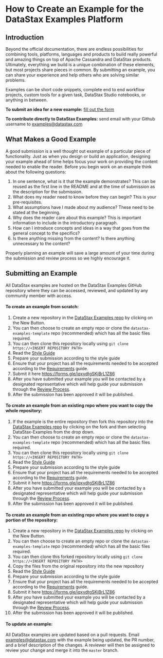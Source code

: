 # How to Create an Example for the DataStax Examples Platform
## Introduction
Beyond the official documentation, there are endless possibilities for combining tools, platforms, languages and products to build really powerful and amazing things on top of Apache Cassandra and DataStax products. Ultimately, everything we build is a unique combination of these elements, but most projects share pieces in common. By submitting an example, you can share your experience and help others who are solving similar problems.

Examples can be short code snippets, complete end to end workflow projects, custom tools for a given task, DataStax Studio notebooks, or anything in between. 

**To submit an idea for a new example:** [fill out the form](https://docs.google.com/forms/d/e/1FAIpQLSfmYWbEo0Bh65wwgjhIpnXyODWfX3e99LmJYzTfkVLBVC96oQ/viewform)

**To contribute directly to DataStax Examples:** send email with your Github username to examples@datastax.com

## What Makes a Good Example

A good submission is a well thought out example of a particular piece of functionality.  Just as when you design or build an application, designing your example ahead of time helps focus your work on providing the content needed to enable the reader.  Before you begin work on an example think about the following questions:

1) In one sentence, what is it that the example demonstrates?  This can be reused as the first line in the README and at the time of submission as the description for the submission.
2) What does my reader need to know before they can begin?  This is your pre-requisites.
3) What assumptions have I made about my audience?  These need to be stated at the beginning.
4) Why does the reader care about this example? This is important information to include in the introductory paragraph.
5) How can I introduce concepts and ideas in a way that goes from the general concept to the specifics?
6) Is there anything missing from the content?  Is there anything unnecessary to the content?

Properly planning an example will save a large amount of your time during the submission and review process so we highly encourage it.

## Submitting an Example

All DataStax examples are hosted on the DataStax Examples GitHub repository where they can be accessed, reviewed, and updated by any community member with access.

#### To create an example from scratch:

   1. Create a new repository in the [DataStax Examples repo](https://github.com/DataStax-Examples) by clicking on the New Button.
   2. You can then choose to create an empty repo or clone the `datastax-examples-template` repo (recommended) which has all the basic files required.
   3. You can then clone this repository locally using `git clone https://<INSERT REPOSITORY PATH>`
   4. Read the [Style Guide](./docs/STYLE_GUIDE.md)
   5. Prepare your submission according to the style guide
   6. Ensure that your project has all the requirements needed to be accepted according to the [Requirements](./docs/REQUIREMENTS.md) guide.
   7. Submit it here https://forms.gle/iqxydtgSKjBrL1Z86
   8. After you have submitted your example you will be contacted by a designated representative which will help guide your submission through the [Review Process](./docs/REVIEW_PROCESS.md).
   9. After the submission has been approved it will be published.

#### To create an example from an existing repo where you want to copy the whole repository:

   1. If the example is the entire repository then fork this repository into the [DataStax Examples repo](https://github.com/DataStax-Examples) by clicking on the fork and then selecting DataStax-Examples from the drop down.
   3. You can then choose to create an empty repo or clone the `datastax-examples-template` repo (recommended) which has all the basic files required.
   4. You can then clone this repository locally using `git clone https://<INSERT REPOSITORY PATH>`
   5. Read the [Style Guide](./docs/STYLE_GUIDE.md)
   6. Prepare your submission according to the style guide
   7. Ensure that your project has all the requirements needed to be accepted according to the [Requirements](./docs/REQUIREMENTS.md) guide.
   8. Submit it here https://forms.gle/iqxydtgSKjBrL1Z86
   9. After you have submitted your example you will be contacted by a designated representative which will help guide your submission through the [Review Process](./docs/REVIEW_PROCESS.md).
   10. After the submission has been approved it will be published.

#### To create an example from an existing repo where you want to copy a portion of the repository:

   1. Create a new repository in the [DataStax Examples repo](https://github.com/DataStax-Examples) by clicking on the New Button.
   2. You can then choose to create an empty repo or clone the `datastax-examples-template` repo (recommended) which has all the basic files required.
   3. You can then clone this forked repository locally using `git clone https://<INSERT REPOSITORY PATH>`
   4. Copy the files from the original repository into the new repository
   5. Read the [Style Guide](./docs/STYLE_GUIDE.md)
   6. Prepare your submission according to the style guide
   7. Ensure that your project has all the requirements needed to be accepted according to the [Requirements](./docs/REQUIREMENTS.md) guide.
   8. Submit it here https://forms.gle/iqxydtgSKjBrL1Z86
   9. After you have submitted your example you will be contacted by a designated representative which will help guide your submission through the [Review Process](./docs/REVIEW_PROCESS.md).
   10. After the submission has been approved it will be published.

#### To update an example:

All DataStax examples are updated based on a pull requests.  Email examples@datastax.com with the example being updated, the PR number, and a brief description of the changes.  A reviewer will then be assigned to review your change and merge it into the `master` branch.
 

